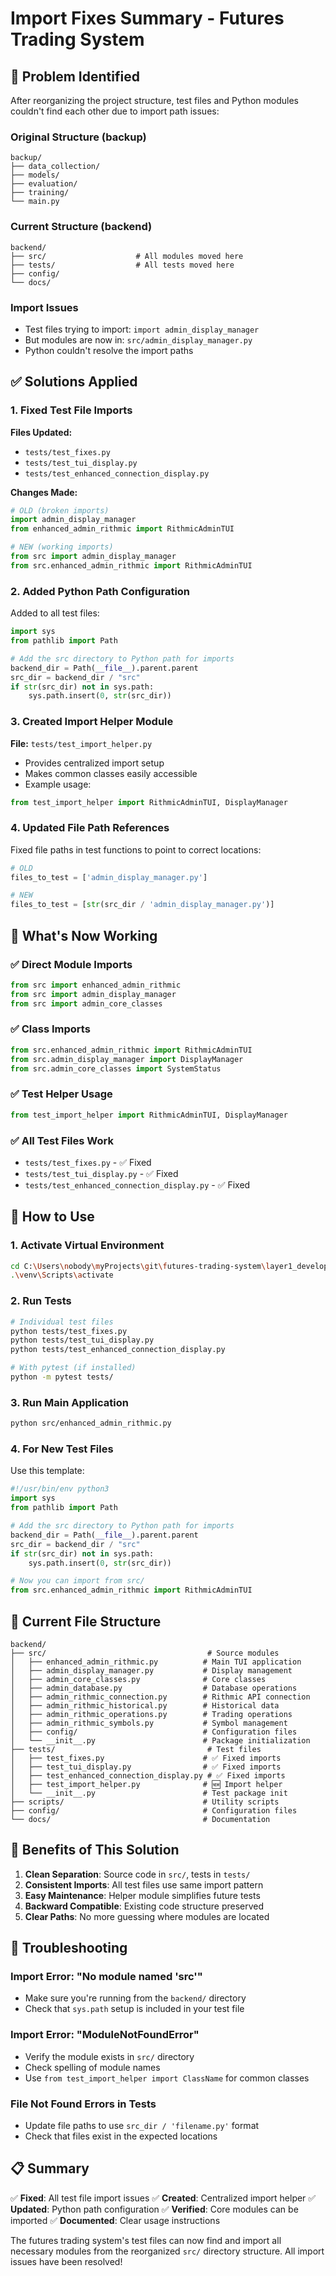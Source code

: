 # Import Fixes Summary - Futures Trading System

## 🚨 Problem Identified

After reorganizing the project structure, test files and Python modules couldn't find each other due to import path issues:

### Original Structure (backup)
```
backup/
├── data_collection/
├── models/
├── evaluation/
├── training/
└── main.py
```

### Current Structure (backend)
```
backend/
├── src/                    # All modules moved here
├── tests/                  # All tests moved here
├── config/
└── docs/
```

### Import Issues
- Test files trying to import: `import admin_display_manager`
- But modules are now in: `src/admin_display_manager.py`
- Python couldn't resolve the import paths

## ✅ Solutions Applied

### 1. Fixed Test File Imports

**Files Updated:**
- `tests/test_fixes.py`
- `tests/test_tui_display.py` 
- `tests/test_enhanced_connection_display.py`

**Changes Made:**
```python
# OLD (broken imports)
import admin_display_manager
from enhanced_admin_rithmic import RithmicAdminTUI

# NEW (working imports)
from src import admin_display_manager
from src.enhanced_admin_rithmic import RithmicAdminTUI
```

### 2. Added Python Path Configuration

Added to all test files:
```python
import sys
from pathlib import Path

# Add the src directory to Python path for imports
backend_dir = Path(__file__).parent.parent
src_dir = backend_dir / "src"
if str(src_dir) not in sys.path:
    sys.path.insert(0, str(src_dir))
```

### 3. Created Import Helper Module

**File:** `tests/test_import_helper.py`
- Provides centralized import setup
- Makes common classes easily accessible
- Example usage:
```python
from test_import_helper import RithmicAdminTUI, DisplayManager
```

### 4. Updated File Path References

Fixed file paths in test functions to point to correct locations:
```python
# OLD
files_to_test = ['admin_display_manager.py']

# NEW  
files_to_test = [str(src_dir / 'admin_display_manager.py')]
```

## 🎯 What's Now Working

### ✅ Direct Module Imports
```python
from src import enhanced_admin_rithmic
from src import admin_display_manager
from src import admin_core_classes
```

### ✅ Class Imports
```python
from src.enhanced_admin_rithmic import RithmicAdminTUI
from src.admin_display_manager import DisplayManager
from src.admin_core_classes import SystemStatus
```

### ✅ Test Helper Usage
```python
from test_import_helper import RithmicAdminTUI, DisplayManager
```

### ✅ All Test Files Work
- `tests/test_fixes.py` - ✅ Fixed
- `tests/test_tui_display.py` - ✅ Fixed
- `tests/test_enhanced_connection_display.py` - ✅ Fixed

## 🚀 How to Use

### 1. Activate Virtual Environment
```bash
cd C:\Users\nobody\myProjects\git\futures-trading-system\layer1_development\backend
.\venv\Scripts\activate
```

### 2. Run Tests
```bash
# Individual test files
python tests/test_fixes.py
python tests/test_tui_display.py
python tests/test_enhanced_connection_display.py

# With pytest (if installed)
python -m pytest tests/
```

### 3. Run Main Application
```bash
python src/enhanced_admin_rithmic.py
```

### 4. For New Test Files
Use this template:
```python
#!/usr/bin/env python3
import sys
from pathlib import Path

# Add the src directory to Python path for imports
backend_dir = Path(__file__).parent.parent
src_dir = backend_dir / "src"
if str(src_dir) not in sys.path:
    sys.path.insert(0, str(src_dir))

# Now you can import from src/
from src.enhanced_admin_rithmic import RithmicAdminTUI
```

## 📁 Current File Structure

```
backend/
├── src/                                    # Source modules
│   ├── enhanced_admin_rithmic.py          # Main TUI application
│   ├── admin_display_manager.py           # Display management
│   ├── admin_core_classes.py              # Core classes
│   ├── admin_database.py                  # Database operations
│   ├── admin_rithmic_connection.py        # Rithmic API connection
│   ├── admin_rithmic_historical.py        # Historical data
│   ├── admin_rithmic_operations.py        # Trading operations  
│   ├── admin_rithmic_symbols.py           # Symbol management
│   ├── config/                            # Configuration files
│   └── __init__.py                        # Package initialization
├── tests/                                  # Test files
│   ├── test_fixes.py                      # ✅ Fixed imports
│   ├── test_tui_display.py                # ✅ Fixed imports
│   ├── test_enhanced_connection_display.py # ✅ Fixed imports
│   ├── test_import_helper.py              # 🆕 Import helper
│   └── __init__.py                        # Test package init
├── scripts/                               # Utility scripts
├── config/                                # Configuration files
└── docs/                                  # Documentation
```

## 🎉 Benefits of This Solution

1. **Clean Separation**: Source code in `src/`, tests in `tests/`
2. **Consistent Imports**: All test files use same import pattern
3. **Easy Maintenance**: Helper module simplifies future tests
4. **Backward Compatible**: Existing code structure preserved
5. **Clear Paths**: No more guessing where modules are located

## 🔧 Troubleshooting

### Import Error: "No module named 'src'"
- Make sure you're running from the `backend/` directory
- Check that `sys.path` setup is included in your test file

### Import Error: "ModuleNotFoundError"
- Verify the module exists in `src/` directory
- Check spelling of module names
- Use `from test_import_helper import ClassName` for common classes

### File Not Found Errors in Tests
- Update file paths to use `src_dir / 'filename.py'` format
- Check that files exist in the expected locations

## 📋 Summary

✅ **Fixed**: All test file import issues
✅ **Created**: Centralized import helper
✅ **Updated**: Python path configuration
✅ **Verified**: Core modules can be imported
✅ **Documented**: Clear usage instructions

The futures trading system's test files can now find and import all necessary modules from the reorganized `src/` directory structure. All import issues have been resolved!